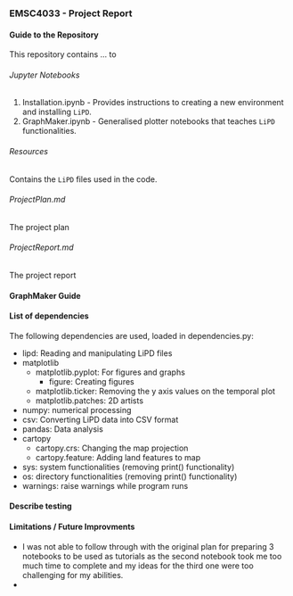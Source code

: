 ### EMSC4033 - Project Report
#### Guide to the Repository 	
This repository contains ... to 

###### Jupyter Notebooks 
1. Installation.ipynb - Provides instructions to creating a new environment and installing `LiPD`.
2. GraphMaker.ipynb - Generalised plotter notebooks that teaches `LiPD` functionalities.

###### Resources 
Contains the `LiPD` files used in the code.

###### ProjectPlan.md 
The project plan

###### ProjectReport.md 
The project report



#### GraphMaker Guide	







#### List of dependencies	
The following dependencies are used, loaded in dependencies.py:
- lipd: Reading and manipulating LiPD files
- matplotlib
  - matplotlib.pyplot: For figures and graphs 
    - figure: Creating figures 
  - matplotlib.ticker: Removing the y axis values on the temporal plot  
  - matplotlib.patches: 2D artists 
- numpy: numerical processing 
- csv: Converting LiPD data into CSV format
- pandas: Data analysis
- cartopy
  - cartopy.crs: Changing the map projection
  - cartopy.feature: Adding land features to map 
- sys: system functionalities (removing print() functionality)
- os: directory functionalities (removing print() functionality)
- warnings: raise warnings while program runs



#### Describe testing	

#### Limitations / Future Improvments	
- I was not able to follow through with the original plan for preparing 3 notebooks to be used as tutorials as the second notebook took me too much time to complete and my ideas for the third one were too challenging for my abilities.
- 
